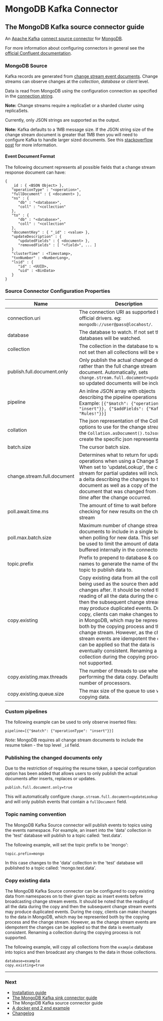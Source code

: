 # MongoDB Kafka Connector

## The MongoDB Kafka source connector guide

An [Apache Kafka](https://kafka.apache.org/) [connect source connector](https://kafka.apache.org/documentation/#connect) for 
[MongoDB](https://www.mongodb.com/).

For more information about configuring connectors in general see the 
[official Confluent documentation](https://docs.confluent.io/current/connect/managing/configuring.html).

### MongoDB Source

Kafka records are generated from [change stream event documents](https://docs.mongodb.com/manual/changeStreams/). Change streams can observe
changes at the _collection_, _database_ or _client_ level.

Data is read from MongoDB using the configuration connection as specified in the 
[connection string](http://mongodb.github.io/mongo-java-driver/3.10/javadoc/com/mongodb/ConnectionString.html).

**Note:** Change streams require a replicaSet or a sharded cluster using replicaSets.

Currently, only JSON strings are supported as the output.

**Note:** Kafka defaults to a 1MB message size. If the JSON string size of the change stream document is greater that 1MB then you will need
to configure Kafka to handle larger sized documents.  See this [stackoverflow post](https://stackoverflow.com/questions/21020347/how-can-i-send-large-messages-with-kafka-over-15mb)
for more information.

#### Event Document Format

The following document represents all possible fields that a change stream response document can have:

```
{
   _id : { <BSON Object> },
   "operationType" : "<operation>",
   "fullDocument" : { <document> },
   "ns" : {
      "db" : "<database>",
      "coll" : "<collection"
   },
   "to" : {
      "db" : "<database>",
      "coll" : "<collection"
   },
   "documentKey" : { "_id" : <value> },
   "updateDescription" : {
      "updatedFields" : { <document> },
      "removedFields" : [ "<field>", ... ]
   }
   "clusterTime" : <Timestamp>,
   "txnNumber" : <NumberLong>,
   "lsid" : {
      "id" : <UUID>,
      "uid" : <BinData>
   }
}
```

### Source Connector Configuration Properties 

| Name                        | Description                                                                                                                                                                                                                                                                                                                                                                                                                                                                                                                                                                                 | Type    | Default                                                   | Valid Values                                   | Importance |
|-----------------------------|---------------------------------------------------------------------------------------------------------------------------------------------------------------------------------------------------------------------------------------------------------------------------------------------------------------------------------------------------------------------------------------------------------------------------------------------------------------------------------------------------------------------------------------------------------------------------------------------|---------|-----------------------------------------------------------|------------------------------------------------|------------|
| connection.uri              | The connection URI as supported by the official drivers. eg: ``mongodb://user@pass@locahost/``.                                                                                                                                                                                                                                                                                                                                                                                                                                                                                             | string  | mongodb://localhost:27017,localhost:27018,localhost:27019 | A valid connection string                      | high       |
| database                    | The database to watch. If not set then all databases will be watched.                                                                                                                                                                                                                                                                                                                                                                                                                                                                                                                       | string  | ""                                                        |                                                | medium     |
| collection                  | The collection in the database to watch. If not set then all collections will be watched.                                                                                                                                                                                                                                                                                                                                                                                                                                                                                                   | string  | ""                                                        |                                                | medium     |
| publish.full.document.only  | Only publish the actual changed document rather than the full change stream document. Automatically, sets `change.stream.full.document=updateLookup` so updated documents will be included.                                                                                                                                                                                                                                                                                                                                                                                                 | boolean | false                                                     |                                                | high       |
| pipeline                    | An inline JSON array with objects describing the pipeline operations to run. Example: `[{"$match": {"operationType": "insert"}}, {"$addFields": {"Kafka": "Rules!"}}]`                                                                                                                                                                                                                                                                                                                                                                                                                      | string  | []                                                        | A valid JSON array                             | medium     |
| collation                   | The json representation of the Collation options to use for the change stream. Use the `Collation.asDocument().toJson()` to create the specific json representation.                                                                                                                                                                                                                                                                                                                                                                                                                        | string  | ""                                                        | A valid JSON document representing a collation | high       |
| batch.size                  | The cursor batch size.                                                                                                                                                                                                                                                                                                                                                                                                                                                                                                                                                                      | int     | 0                                                         | [0,...]                                        | medium     |
| change.stream.full.document | Determines what to return for update operations when using a Change Stream. When set to 'updateLookup', the change stream for partial updates will include both a delta describing the changes to the document as well as a copy of the entire document that was changed from *some time* after the change occurred.                                                                                                                                                                                                                                                                        | string  | ""                                                        | An empty string OR [default, updatelookup]     | high       |
| poll.await.time.ms          | The amount of time to wait before checking for new results on the change stream                                                                                                                                                                                                                                                                                                                                                                                                                                                                                                             | long    | 5000                                                      | [1,...]                                        | low        |
| poll.max.batch.size         | Maximum number of change stream documents to include in a single batch when polling for new data. This setting can be used to limit the amount of data buffered internally in the connector.                                                                                                                                                                                                                                                                                                                                                                                                | int     | 1000                                                      | [1,...]                                        | low        |
| topic.prefix                | Prefix to prepend to database & collection names to generate the name of the Kafka topic to publish data to.                                                                                                                                                                                                                                                                                                                                                                                                                                                                                | string  | ""                                                        |                                                | low        |
| copy.existing               | Copy existing data from all the collections being used as the source then add any changes after. It should be noted that the reading of all the data during the copy and then the subsequent change stream events may produce duplicated events. During the copy, clients can make changes to the data in MongoDB, which may be represented both by the copying process and the change stream. However, as the change stream events are idempotent the changes can be applied so that the data is eventually consistent. Renaming a collection during the copying process is not supported. | boolean | false                                                     |                                                | medium     |
| copy.existing.max.threads   | The number of threads to use when performing the data copy. Defaults to the number of processors.                                                                                                                                                                                                                                                                                                                                                                                                                                                                                           | int     | Defaults to the number of processors                      | [1,...]                                        | medium     |
| copy.existing.queue.size    | The max size of the queue to use when copying data.                                                                                                                                                                                                                                                                                                                                                                                                                                                                                                                                         | int     | 16000                                                     | [1,...]                                        | medium     |


### Custom pipelines

The following example can be used to only observe inserted files:

```properties
pipeline=[{"$match": {"operationType": "insert"}}]
```

_Note:_ MongoDB requires all change stream documents to include the resume token - the top level `_id` field.

### Publishing the changed documents only

Due to the restriction of requiring the resume token, a special configuration option has been added that allows users to only publish the 
actual documents after inserts, replaces or updates.

```properties
publish.full.document.only=true
```

This will automatically configure `change.stream.full.document=updateLookup` and will only publish events that contain a `fullDocument` field.

### Topic naming convention

The MongoDB Kafka Source connector will publish events to topics using the events namespace. For example, an insert into the 'data' collection 
in the 'test' database will publish to a topic called: 'test.data'.

The following example, will set the topic prefix to be 'mongo':

```properties
topic.prefix=mongo
```

In this case changes to the 'data' collection in the 'test' database will published to a topic called: 'mongo.test.data'.

### Copy existing data

The MongoDB Kafka Source connector can be configured to copy existing data from namespaces on to their given topic as insert events before broadcasting change stream events.
It should be noted that the reading of all the data during the copy and then the subsequent change stream events may produce duplicated events. During the copy, clients can make 
changes to the data in MongoDB, which may be represented both by the copying process and the change stream. However, as the change stream events are idempotent the changes can be 
applied so that the data is eventually consistent. Renaming a collection during the copying process is not supported.

The following example, will copy all collections from the `example` database into topics and then broadcast any changes to the data in those collections.

```properties
database=example
copy.existing=true
```

---
### Next

- [Installation guide](./install.md)
- [The MongoDB Kafka sink connector guide](./sink.md)
- The MongoDB Kafka source connector guide
- [A docker end 2 end example](../docker/README.md)
- [Changelog](./changelog.md)
